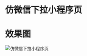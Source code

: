 # 仿微信下拉小程序页

# 效果图
![仿微信下拉小程序页]([https://raw.githubusercontent.com/butuink/xialaminiapp/main/Record_2024-08-20-15-38-55_4e465ece3097e4a4b40fc3431ab553e0.mp4])
